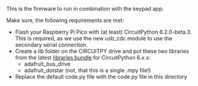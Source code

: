 This is the firmware to run in combination with the keypad app.

Make sure, the following requirements are met:

* Flash your Raspberry Pi Pico with (at least) CircuitPython 6.2.0-beta.3. This is required, as we use the new usb_cdc module to use the secondary serial connection.
* Create a lib folder on the CIRCUITPY drive and put these two libraries from the latest [libraries bundle](https://circuitpython.org/libraries) for CircuitPython 6.x.x:
  * adafruit_bus_drive
  * adafruit_dotstar (not, that this is a single .mpy file!)
* Replace the default code.py file with the code.py file in this directory
